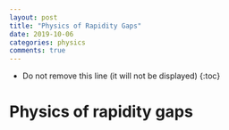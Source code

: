 ```yaml
---
layout: post
title: "Physics of Rapidity Gaps"
date: 2019-10-06
categories: physics
comments: true
---
```


* Do not remove this line (it will not be displayed)
{:toc}

# Physics of rapidity gaps

[^ref1]: "*Rapidity gaps and jets as a new-physics signature in very-high-energy hadron-hadron collisions*",Physical review D, volume 47, number 1, 1 January 1993
